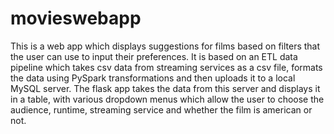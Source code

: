 # movieswebapp
This is a web app which displays suggestions for films based on filters that the user can use to input their preferences.
It is based on an ETL data pipeline which takes csv data from streaming services as a csv file, formats the data using PySpark transformations and then uploads 
it to a local MySQL server.
The flask app takes the data from this server and displays it in a table, with various dropdown menus which allow the user to choose the audience, runtime,
streaming service and whether the film is american or not.

